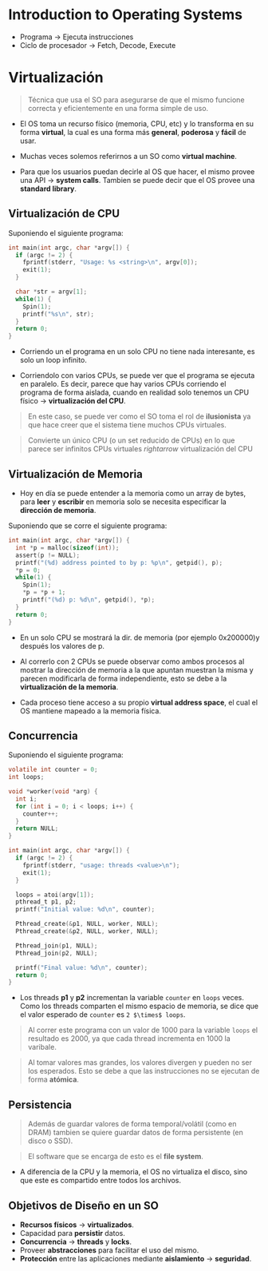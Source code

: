 # Introduction to Operating Systems

- Programa $\rightarrow$ Ejecuta instrucciones
- Ciclo de procesador $\rightarrow$ Fetch, Decode, Execute

# Virtualización

> Técnica que usa el SO para asegurarse de que el mismo funcione correcta y eficientemente en una forma simple de uso.

- El OS toma un recurso físico (memoria, CPU, etc) y lo transforma en su forma **virtual**, la cual es una forma más **general**, **poderosa** y **fácil** de usar.

- Muchas veces solemos referirnos a un SO como **virtual machine**.

- Para que los usuarios puedan decirle al OS que hacer, el mismo provee una API $\rightarrow$ **system calls**. Tambien se puede decir que el OS provee una **standard library**.

## Virtualización de CPU

Suponiendo el siguiente programa:

```c
int main(int argc, char *argv[]) {
  if (argc != 2) {
    fprintf(stderr, "Usage: %s <string>\n", argv[0]);
    exit(1);
  }

  char *str = argv[1];
  while(1) {
    Spin(1);
    printf("%s\n", str);
  }
  return 0;
}
```

- Corriendo un el programa en un solo CPU no tiene nada interesante, es solo un loop infinito. 

- Corriendolo con varios CPUs, se puede ver que el programa se ejecuta en paralelo. Es decir, parece que hay varios CPUs corriendo el programa de forma aislada, cuando en realidad solo tenemos un CPU físico $\rightarrow$ **virtualización del CPU**.

> En este caso, se puede ver como el SO toma el rol de **ilusionista** ya que hace creer que el sistema tiene muchos CPUs virtuales. 

> Convierte un único CPU (o un set reducido de CPUs) en lo que parece ser infinitos CPUs virtuales $rightarrow$ virtualización del CPU

## Virtualización de Memoria

- Hoy en día se puede entender a la memoria como un array de bytes, para **leer** y **escribir** en memoria solo se necesita especificar la **dirección de memoria**.

Suponiendo que se corre el siguiente programa:

```c
int main(int argc, char *argv[]) {
  int *p = malloc(sizeof(int));
  assert(p != NULL);
  printf("(%d) address pointed to by p: %p\n", getpid(), p);
  *p = 0;
  while(1) {
    Spin(1);
    *p = *p + 1;
    printf("(%d) p: %d\n", getpid(), *p);
  }
  return 0;
}
```

- En un solo CPU se mostrará la dir. de memoria (por ejemplo 0x200000)y después los valores de p.

- Al correrlo con 2 CPUs se puede observar como ambos procesos al mostrar la dirección de memoria a la que apuntan muestran la misma y parecen modificarla de forma independiente, esto se debe a la **virtualización de la memoria**.

- Cada proceso tiene acceso a su propio **virtual address space**, el cual el OS mantiene mapeado a la memoria física.

## Concurrencia

Suponiendo el siguiente programa:

```c
volatile int counter = 0;
int loops;

void *worker(void *arg) {
  int i;
  for (int i = 0; i < loops; i++) {
    counter++;
  }
  return NULL;
}

int main(int argc, char *argv[]) {
  if (argc != 2) {
    fprintf(stderr, "usage: threads <value>\n");
    exit(1);
  }

  loops = atoi(argv[1]);
  pthread_t p1, p2;
  printf("Initial value: %d\n", counter);

  Pthread_create(&p1, NULL, worker, NULL);
  Pthread_create(&p2, NULL, worker, NULL);

  Pthread_join(p1, NULL);
  Pthread_join(p2, NULL);

  printf("Final value: %d\n", counter);
  return 0;
}
```

- Los threads **p1** y **p2** incrementan la variable `counter` en `loops` veces. Como los threads comparten el mismo espacio de memoria, se dice que el valor esperado de `counter` es `2 $\times$ loops`.

> Al correr este programa con un valor de 1000 para la variable `loops` el resultado es 2000, ya que cada thread incrementa en 1000 la varibale. 

> Al tomar valores mas grandes, los valores divergen y pueden no ser los esperados. Esto se debe a que las instrucciones no se ejecutan de forma **atómica**.


## Persistencia

> Además de guardar valores de forma temporal/volátil (como en DRAM) tambien se quiere guardar datos de forma persistente (en disco o SSD).

> El software que se encarga de esto es el **file system**.

- A diferencia de la CPU y la memoria, el OS no virtualiza el disco, sino que este es compartido entre todos los archivos.

## Objetivos de Diseño en un SO 

- **Recursos físicos** $\rightarrow$ **virtualizados**.
- Capacidad para **persistir** datos.
- **Concurrencia** $\rightarrow$ **threads** y **locks**.
- Proveer **abstracciones** para facilitar el uso del mismo.
- **Protección** entre las aplicaciones mediante **aislamiento** $\rightarrow$ **seguridad**.


